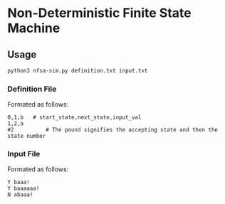 # Non-Deterministic Finite State Machine

## Usage

```bash
python3 nfsa-sim.py definition.txt input.txt
```

### Definition File

Formated as follows:

```
0,1,b 	# start_state,next_state,input_val
1,2,a
#2			# The pound signifies the accepting state and then the state number
```

### Input File

Formated as follows:

```
Y baaa!
Y baaaaaa!
N abaaa!
```

